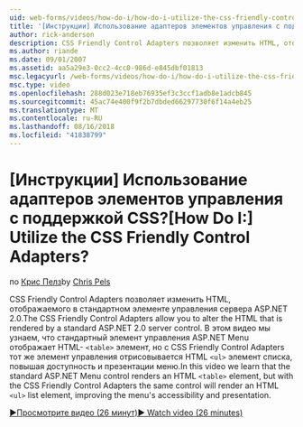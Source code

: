 ```yaml
---
uid: web-forms/videos/how-do-i/how-do-i-utilize-the-css-friendly-control-adapters
title: '[Инструкции] Использование адаптеров элементов управления с поддержкой CSS? | Документы Майкрософт'
author: rick-anderson
description: CSS Friendly Control Adapters позволяет изменить HTML, отображаемого в стандартном элементе управления сервера ASP.NET 2.0. В этом видео мы узнаем, Стэн...
ms.author: riande
ms.date: 09/01/2007
ms.assetid: aa5a29e3-0cc2-4cc0-986d-e845dbf01813
msc.legacyurl: /web-forms/videos/how-do-i/how-do-i-utilize-the-css-friendly-control-adapters
msc.type: video
ms.openlocfilehash: 288d023e718eb76935ef3c3ccf1adb8e1adcb845
ms.sourcegitcommit: 45ac74e400f9f2b7dbded66297730f6f14a4eb25
ms.translationtype: MT
ms.contentlocale: ru-RU
ms.lasthandoff: 08/16/2018
ms.locfileid: "41838799"
---
```

<a name="how-do-i-utilize-the-css-friendly-control-adapters"></a><span data-ttu-id="ce5f6-105">[Инструкции] Использование адаптеров элементов управления с поддержкой CSS?</span><span class="sxs-lookup"><span data-stu-id="ce5f6-105">[How Do I:] Utilize the CSS Friendly Control Adapters?</span></span>
====================
<span data-ttu-id="ce5f6-106">по [Крис Пелз](https://twitter.com/chrispels)</span><span class="sxs-lookup"><span data-stu-id="ce5f6-106">by [Chris Pels](https://twitter.com/chrispels)</span></span>

<span data-ttu-id="ce5f6-107">CSS Friendly Control Adapters позволяет изменить HTML, отображаемого в стандартном элементе управления сервера ASP.NET 2.0.</span><span class="sxs-lookup"><span data-stu-id="ce5f6-107">The CSS Friendly Control Adapters allow you to alter the HTML that is rendered by a standard ASP.NET 2.0 server control.</span></span> <span data-ttu-id="ce5f6-108">В этом видео мы узнаем, что стандартный элемент управления ASP.NET Menu отображает HTML- `<table>` элемент, но с CSS Friendly Control Adapters тот же элемент управления отрисовывается HTML `<ul>` элемент списка, повышая доступность и презентации меню.</span><span class="sxs-lookup"><span data-stu-id="ce5f6-108">In this video we learn that the standard ASP.NET Menu control renders an HTML `<table>` element, but with the CSS Friendly Control Adapters the same control will render an HTML `<ul>` list element, improving the menu's accessibility and presentation.</span></span> 

[<span data-ttu-id="ce5f6-109">&#9654;Просмотрите видео (26 минут)</span><span class="sxs-lookup"><span data-stu-id="ce5f6-109">&#9654; Watch video (26 minutes)</span></span>](https://channel9.msdn.com/Blogs/ASP-NET-Site-Videos/how-do-i-utilize-the-css-friendly-control-adapters)
